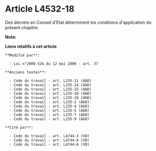 # Article L4532-18

Des décrets en Conseil d'Etat déterminent les conditions d'application du présent chapitre.

**Nota:**



**Liens relatifs à cet article**

	**Modifié par**:

	  - Loi n°2009-526 du 12 mai 2009 - art. 37

	**Anciens textes**:

	  - Code du travail - art. L235-11 (AbD)
	  - Code du travail - art. L235-14 (AbD)
	  - Code du travail - art. L235-15 (AbD)
	  - Code du travail - art. L235-16 (AbD)
	  - Code du travail - art. L235-18 (AbD)
	  - Code du travail - art. L235-2 (AbD)
	  - Code du travail - art. L235-4 (AbD)
	  - Code du travail - art. L235-5 (AbD)
	  - Code du travail - art. L235-7 (AbD)
	  - Code du travail - art. L235-9 (AbD)

	**Cité par**:

	  - Code du travail - art. L4744-3 (VD)
	  - Code du travail - art. L4744-4 (VD)
	  - Code du travail - art. L4744-6 (VD)
